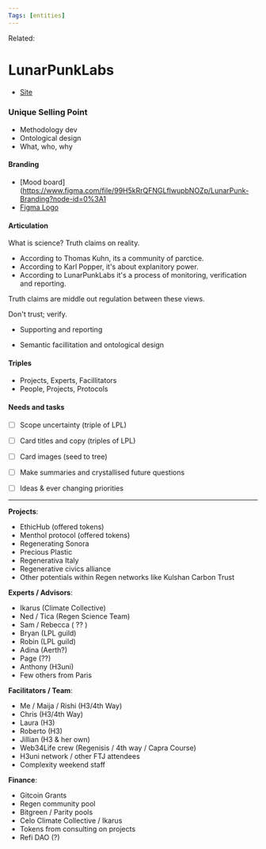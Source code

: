 ```yaml
---
Tags: [entities]
---
```

Related: 
# LunarPunkLabs
- [Site](http:www.lunarpunklabs.org)

### Unique Selling Point
- Methodology dev
- Ontological design
- What, who, why

#### Branding
- [Mood board](https://www.figma.com/file/99H5kRrQFNGLflwupbNOZp/LunarPunk-Branding?node-id=0%3A1
- [Figma Logo](https://www.figma.com/file/vfMTcHrtSo8S4EpvKFmFnQ/Logo)

#### Articulation 
What is science? Truth claims on reality. 
- According to Thomas Kuhn, its a community of parctice.
- According to Karl Popper, it's about explanitory power.
- According to LunarPunkLabs it's a process of monitoring, verification and reporting. 

Truth claims are middle out regulation between these views.

Don't trust; verify. 
- Supporting and reporting

- Semantic facillitation and ontological design

#### Triples
- Projects, Experts, Facillitators
- People, Projects, Protocols

#### Needs and tasks
- [ ] Scope uncertainty (triple of LPL)
- [ ] Card titles and copy (triples of LPL)
- [ ] Card images (seed to tree)
- [ ] Make summaries and crystallised future questions
- [ ] Ideas & ever changing priorities






---
**Projects**: 
- EthicHub (offered tokens) 
- Menthol protocol (offered tokens) 
- Regenerating Sonora 
- Precious Plastic 
- Regenerativa Italy 
- Regenerative civics alliance 
- Other potentials within Regen networks like Kulshan Carbon Trust 

**Experts / Advisors**: 
- Ikarus (Climate Collective) 
- Ned / Tica (Regen Science Team) 
- Sam / Rebecca ( ?? ) 
- Bryan (LPL guild) 
- Robin (LPL guild) 
- Adina (Aerth?)
- Page (??) 
- Anthony (H3uni) 
- Few others from Paris 
  
**Facilitators / Team**: 
- Me / Maija / Rishi (H3/4th Way) 
- Chris (H3/4th Way) 
- Laura (H3) 
- Roberto (H3) 
- Jillian (H3 & her own) 
- Web34Life crew (Regenisis / 4th way / Capra Course) 
- H3uni network / other FTJ attendees 
- Complexity weekend staff
  
**Finance**: 
- Gitcoin Grants 
- Regen community pool 
- Bitgreen / Parity pools 
- Celo Climate Collective / Ikarus 
- Tokens from consulting on projects 
- Refi DAO (?)